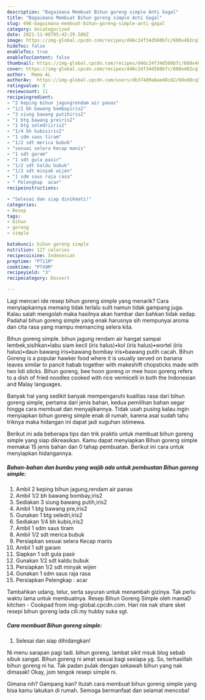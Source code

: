 ```yaml
---
description: "Bagaimana Membuat Bihun goreng simple Anti Gagal"
title: "Bagaimana Membuat Bihun goreng simple Anti Gagal"
slug: 696-bagaimana-membuat-bihun-goreng-simple-anti-gagal
category: Uncategorized
date: 2021-11-06T05:42:29.506Z
image: https://img-global.cpcdn.com/recipes/d46c24f34d560b7c/680x482cq70/bihun-goreng-simple-foto-resep-utama.jpg
hideToc: false
enableToc: true
enableTocContent: false
thumbnail: https://img-global.cpcdn.com/recipes/d46c24f34d560b7c/680x482cq70/bihun-goreng-simple-foto-resep-utama.jpg
cover: https://img-global.cpcdn.com/recipes/d46c24f34d560b7c/680x482cq70/bihun-goreng-simple-foto-resep-utama.jpg
author:  Mama AL
authorAv:  https://img-global.cpcdn.com/users/db374d9a8ae48c82/60x60cq50/avatar.jpg
ratingvalue: 3
reviewcount: 11
recipeingredient:
- "2 keping bihun jagungrendam air panas"
- "1/2 bh bawang bombayiris2"
- "3 siung bawang putihiris2"
- "1 btg bawang preiris2"
- "1 btg seledriiris2"
- "1/4 bh kubisiris2"
- "1 sdm saus tiram"
- "1/2 sdt merica bubuk"
- "sesuai selera Kecap manis"
- "1 sdt garam"
- "1 sdt gula pasir"
- "1/2 sdt kaldu bubuk"
- "1/2 sdt minyak wijen"
- "1 sdm saus raja rasa"
- " Pelengkap  acar"
recipeinstructions:

- "Selesai dan siap dinikmati!"
categories:
- Resep
tags:
- bihun
- goreng
- simple

katakunci: bihun goreng simple 
nutrition: 127 calories
recipecuisine: Indonesian
preptime: "PT11M"
cooktime: "PT49M"
recipeyield: "3"
recipecategory: Dessert

---
```



Lagi mencari ide resep bihun goreng simple yang menarik? Cara menyiapkannya memang tidak terlalu sulit namun tidak gampang juga. Kalau salah mengolah maka hasilnya akan hambar dan bahkan tidak sedap. Padahal bihun goreng simple yang enak harusnya sih mempunyai aroma dan cita rasa yang mampu memancing selera kita.


Bihun goreng simple. bihun jagung rendam air hangat sampai lembek,sisihkan•labu siam kecil (iris halus)•kol (iris halus)•wortel (iris halus)•daun bawang iris•bawang bombay iris•bawang putih cacah. Bihun Goreng is a popular hawker food where it is usually served on banana leaves similar to pancit habab together with makeshift chopsticks made with two lidi sticks. Bihun goreng, bee hoon goreng or mee hoon goreng refers to a dish of fried noodles cooked with rice vermicelli in both the Indonesian and Malay languages.

Banyak hal yang sedikit banyak mempengaruhi kualitas rasa dari bihun goreng simple, pertama dari jenis bahan, kedua pemilihan bahan segar hingga cara membuat dan menyajikannya. Tidak usah pusing kalau ingin menyiapkan bihun goreng simple enak di rumah, karena asal sudah tahu triknya maka hidangan ini dapat jadi suguhan istimewa.


Berikut ini ada beberapa tips dan trik praktis untuk membuat bihun goreng simple yang siap dikreasikan. Kamu dapat menyiapkan Bihun goreng simple memakai 15 jenis bahan dan 0 tahap pembuatan. Berikut ini cara untuk menyiapkan hidangannya.

<!--inarticleads1-->

##### Bahan-bahan dan bumbu yang wajib ada untuk pembuatan Bihun goreng simple:

1. Ambil 2 keping bihun jagung,rendam air panas
1. Ambil 1/2 bh bawang bombay,iris2
1. Sediakan 3 siung bawang putih,iris2
1. Ambil 1 btg bawang pre,iris2
1. Gunakan 1 btg seledri,iris2
1. Sediakan 1/4 bh kubis,iris2
1. Ambil 1 sdm saus tiram
1. Ambil 1/2 sdt merica bubuk
1. Persiapkan sesuai selera Kecap manis
1. Ambil 1 sdt garam
1. Siapkan 1 sdt gula pasir
1. Gunakan 1/2 sdt kaldu bubuk
1. Persiapkan 1/2 sdt minyak wijen
1. Gunakan 1 sdm saus raja rasa
1. Persiapkan  Pelengkap : acar


Tambahkan udang, telur, serta sayuran untuk menambah gizinya. Tak perlu waktu lama untuk membuatnya. Resep Bihun Goreng Simple oleh mamaD kitchen - Cookpad from img-global.cpcdn.com. Hari nie nak share sket resepi bihun goreng lada cili.my hubby suka sgt. 

<!--inarticleads2-->

##### Cara membuat Bihun goreng simple:


1. Selesai dan siap dihidangkan!

Ni menu sarapan pagi tadi. bihun goreng. lambat sikit msuk blog sebab sibuk sangat. Bihun goreng ni amat sesuai bagi sesiapa yg. So, terhasillah bihun goreng ni ha. Tak padan pulak dengan sekawah bihun yang nak dimasak! Okay, jom tengok resepi simple ni. 

Gimana nih? Gampang kan? Itulah cara membuat bihun goreng simple yang bisa kamu lakukan di rumah. Semoga bermanfaat dan selamat mencoba!
